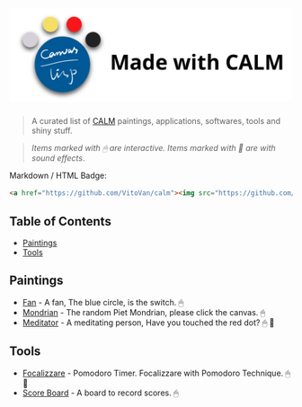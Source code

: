 # [![Made with CALM](./images/made-with-calm-no-margin.png)](https://github.com/VitoVan/calm)

> A curated list of [CALM](https://github.com/VitoVan/calm) paintings, applications, softwares, tools and shiny stuff.

> *Items marked with 🖱 are interactive. Items marked with 🎵 are with sound effects*.

Markdown / HTML Badge: 

```md
<a href="https://github.com/VitoVan/calm"><img src="https://github.com/VitoVan/made-with-calm/raw/main/images/made-with-calm-no-margin.png" width="240px" /></a>
```

## Table of Contents

- [Paintings](#paintings)
- [Tools](#tools)


## Paintings

- [Fan](https://github.com/VitoVan/calm/tree/main/examples/fan) - A fan, The blue circle, is the switch. 🖱
- [Mondrian](https://github.com/VitoVan/calm/tree/main/examples/mondrian) - The random Piet Mondrian, please click the canvas. 🖱
- [Meditator](https://github.com/VitoVan/calm/tree/main/examples/meditator) - A meditating person, Have you touched the red dot? 🖱 🎵

## Tools

- [Focalizzare](https://vitovan.com/focalizzare/) - Pomodoro Timer. Focalizzare with Pomodoro Technique. 🖱 🎵
- [Score Board](https://github.com/VitoVan/scoreboard) - A board to record scores. 🖱

